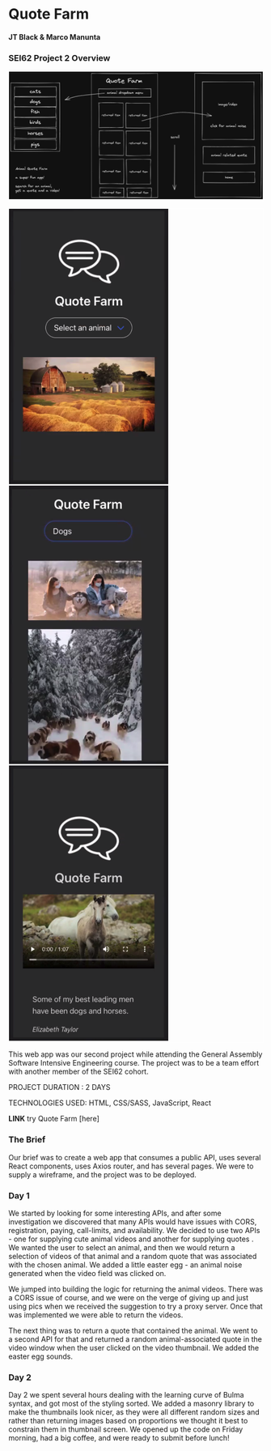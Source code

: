 # Quote Farm

#### JT Black & Marco Manunta

### SEI62 Project 2 Overview

<p style="border: 1px solid white">
<img src="img/quote-farm-wireframe.png" >
</p>

<p float="left" style="border: 1px solid white">
  <img src="img/quote-home.png" width="315" />
  <img src="img/quote-dogs.png" width="315" /> 
  <img src="img/quote-video.png" width="315" />
</p>



This web app was our second project while attending the General Assembly Software Intensive Engineering course. The project was to be a team effort with another member of the SEI62 cohort.

PROJECT DURATION : 2 DAYS

TECHNOLOGIES USED: HTML, CSS/SASS, JavaScript, React

**LINK** try Quote Farm [here]

### The Brief
Our brief was to create a web app that consumes a public API, uses several React components, uses Axios router, and has several pages. We were to supply a wireframe, and the project was to be deployed.


### Day 1 
We started by looking for some interesting APIs, and after some investigation we discovered that many APIs would have issues with CORS, registration, paying, call-limits, and availability. We decided to use two APIs - one for supplying cute animal videos and another for supplying quotes . We wanted the user to select an animal, and then we would return a selection of videos of that animal and a random quote that was associated with the chosen animal. We added a little easter egg - an animal noise generated when the video field was clicked on.

We jumped into building the logic for returning the animal videos. There was a CORS issue of course, and we were on the verge of giving up and just using pics when we received the suggestion to try a proxy server. Once that was implemented we were able to return the videos.  

The next thing was to return a quote that contained the animal. We went to a second API for that and returned a random animal-associated quote in the video window when the user clicked on the video thumbnail. We added the easter egg sounds.


### Day 2

Day 2 we spent several hours dealing with the learning curve of Bulma syntax, and got most of the styling sorted. We added a masonry library to make the thumbnails look nicer, as they were all different random sizes and rather than returning images based on proportions we thought it best to constrain them in thumbnail screen. 
We opened up the code on Friday morning, had a big coffee, and were ready to submit before lunch! 